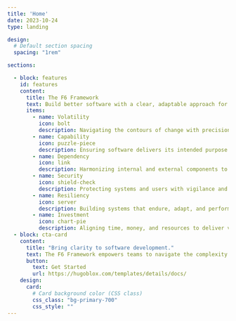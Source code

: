 ```yaml
---
title: 'Home'
date: 2023-10-24
type: landing

design:
  # Default section spacing
  spacing: "1rem"

sections:

  - block: features
    id: features
    content:
      title: The F6 Framework
      text: Build better software with a clear, adaptable approach for success.
      items:
        - name: Volatility 
          icon: bolt
          description: Navigating the contours of change with precision and purpose.
        - name: Capability
          icon: puzzle-piece
          description: Ensuring software delivers its intended purpose with excellence.
        - name: Dependency
          icon: link
          description: Harmonizing internal and external components to create cohesive, effective systems.
        - name: Security
          icon: shield-check
          description: Protecting systems and users with vigilance and detail.
        - name: Resiliency
          icon: server
          description: Building systems that endure, adapt, and perform under all conditions.
        - name: Investment
          icon: chart-pie
          description: Aligning time, money, and resources to deliver value with intent.
  - block: cta-card
    content:
      title: "Bring clarity to software development."
      text: The F6 Framework empowers teams to navigate the complexity of building software with purpose. This holistic approach to development helps align technical decisions with business goals for sustainable success.
      button:
        text: Get Started
        url: https://hugoblox.com/templates/details/docs/
    design:
      card:
        # Card background color (CSS class)
        css_class: "bg-primary-700"
        css_style: ""
---
```

